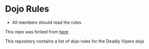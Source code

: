Dojo Rules
==========
* All members should read the rules.

This repo was forked from [here](https://www.github.com/deadlyvipers)

This repository contains a list of dojo rules for the Deadly Vipers dojo

